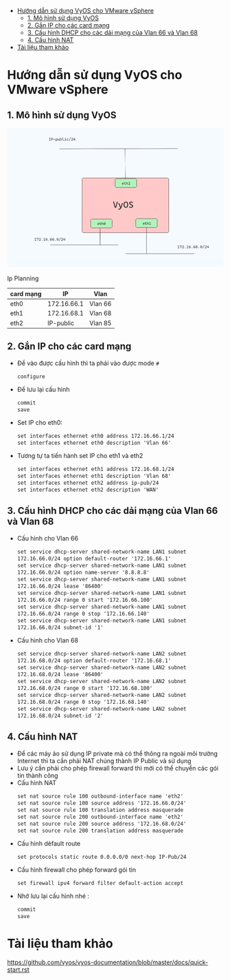 - [Hướng dẫn sử dụng VyOS cho VMware vSphere](#hướng-dẫn-sử-dụng-vyos-cho-vmware-vsphere)
  - [1. Mô hình sử dụng VyOS](#1-mô-hình-sử-dụng-vyos)
  - [2. Gắn IP cho các card mạng](#2-gắn-ip-cho-các-card-mạng)
  - [3. Cấu hình DHCP cho các dải mạng của Vlan 66 và Vlan 68](#3-cấu-hình-dhcp-cho-các-dải-mạng-của-vlan-66-và-vlan-68)
  - [4. Cấu hình NAT](#4-cấu-hình-nat)
- [Tài liệu tham khảo](#tài-liệu-tham-khảo)
# Hướng dẫn sử dụng VyOS cho VMware vSphere
## 1. Mô hình sử dụng VyOS
![Alt](/thuctap/anh/Screenshot_983.png)

Ip Planning

|card mạng| IP |Vlan|
|--|--|--|
|eth0|172.16.66.1|Vlan 66|
|eth1|172.16.68.1|Vlan 68|
|eth2|IP-public|Vlan 85|

## 2. Gắn IP cho các card mạng 
- Để vào được cấu hình thì ta phải vào được mode `#`
  ```
  configure
  ```
- Để lưu lại cấu hình
  ```
  commit
  save
  ```
- Set IP cho eth0:
  ```
  set interfaces ethernet eth0 address 172.16.66.1/24
  set interfaces ethernet eth0 description 'Vlan 66'
  ```
- Tương tự ta tiến hành set IP cho eth1 và eth2
  ```
  set interfaces ethernet eth1 address 172.16.68.1/24
  set interfaces ethernet eth1 description 'Vlan 68'
  set interfaces ethernet eth2 address ip-pub/24
  set interfaces ethernet eth2 description 'WAN'
  ```
## 3. Cấu hình DHCP cho các dải mạng của Vlan 66 và Vlan 68
- Cấu hình cho Vlan 66
    ```
    set service dhcp-server shared-network-name LAN1 subnet 172.16.66.0/24 option default-router '172.16.66.1'
    set service dhcp-server shared-network-name LAN1 subnet 172.16.66.0/24 option name-server '8.8.8.8'
    set service dhcp-server shared-network-name LAN1 subnet 172.16.66.0/24 lease '86400'
    set service dhcp-server shared-network-name LAN1 subnet 172.16.66.0/24 range 0 start '172.16.66.100'
    set service dhcp-server shared-network-name LAN1 subnet 172.16.66.0/24 range 0 stop '172.16.66.140'
    set service dhcp-server shared-network-name LAN1 subnet 172.16.66.0/24 subnet-id '1'
    ```
- Cấu hình cho Vlan 68
    ```
    set service dhcp-server shared-network-name LAN2 subnet 172.16.68.0/24 option default-router '172.16.68.1'
    set service dhcp-server shared-network-name LAN2 subnet 172.16.68.0/24 lease '86400'
    set service dhcp-server shared-network-name LAN2 subnet 172.16.68.0/24 range 0 start '172.16.68.100'
    set service dhcp-server shared-network-name LAN2 subnet 172.16.68.0/24 range 0 stop '172.16.68.140'
    set service dhcp-server shared-network-name LAN2 subnet 172.16.68.0/24 subnet-id '2'
    ```
## 4. Cấu hình NAT
- Để các máy ảo sử dụng IP private mà có thể thông ra ngoài môi trường Internet thì ta cần phải NAT chúng thành IP Public và sử dụng
- Lưu ý cần phải cho phép firewall forward thì mới có thể chuyển các gói tin thành công
- Cấu hình NAT
    ```
    set nat source rule 100 outbound-interface name 'eth2'
    set nat source rule 100 source address '172.16.66.0/24'
    set nat source rule 100 translation address masquerade
    set nat source rule 200 outbound-interface name 'eth2'
    set nat source rule 200 source address '172.16.68.0/24'
    set nat source rule 200 translation address masquerade
    ```
- Cấu hình dèfault route
    ```
    set protocols static route 0.0.0.0/0 next-hop IP-Pub/24
    ```
- Cấu hình firewall cho phép forward gói tin
    ```
    set firewall ipv4 forward filter default-action accept
    ```
- Nhớ lưu lại cấu hình nhé :
    ```
    commit
    save
    ```

# Tài liệu tham khảo
https://github.com/vyos/vyos-documentation/blob/master/docs/quick-start.rst